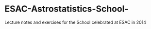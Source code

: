 ESAC-Astrostatistics-School-
============================

Lecture notes and exercises for the School celebrated at ESAC in 2014
